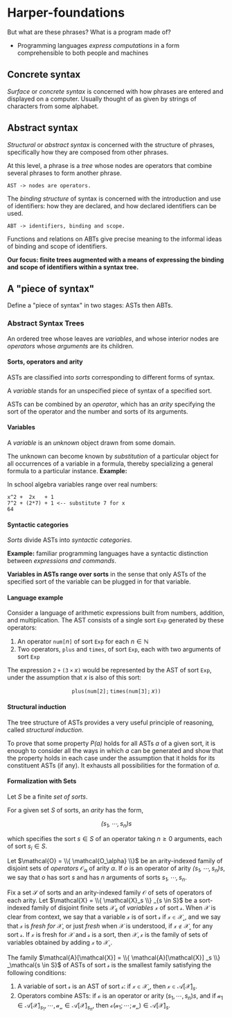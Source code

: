 # Harper-foundations

But what are these phrases? What is a program made of?

* Programming languages *express computations* in a form comprehensible to both
  people and machines

## Concrete syntax

*Surface* or *concrete syntax* is concerned with how phrases are entered and
displayed on a computer. Usually thought of as given by strings of characters
from some alphabet.

## Abstract syntax

*Structural* or *abstract syntax* is concerned with the structure of phrases,
specifically how they are composed from other phrases.

At this level, a phrase is a *tree* whose nodes are operators that combine
several phrases to form another phrase.

```
AST -> nodes are operators.
```

The *binding structure* of syntax is concerned with the introduction and use of
identifiers: how they are declared, and how declared identifiers can be used.

```
ABT -> identifiers, binding and scope.
```

Functions and relations on ABTs give precise meaning to the informal ideas of
binding and scope of identifiers.

**Our focus: finite trees augmented with a means of expressing the binding and
scope of identifiers within a syntax tree.**

## A "piece of syntax"

Define a "piece of syntax" in two stages: ASTs then ABTs.

### Abstract Syntax Trees

An ordered tree whose leaves are *variables*, and whose interior nodes are
*operators* whose *arguments* are its children.

#### Sorts, operators and arity

ASTs are classified into *sorts* corresponding to different forms of syntax.

A *variable* stands for an unspecified piece of syntax of a specified sort.

ASTs can be combined by an *operator*, which has an *arity* specifying the sort
of the operator and the number and sorts of its arguments.

#### Variables

A *variable* is an *unknown* object drawn from some domain.

The unknown can become known by *substitution* of a particular object for all
occurrences of a variable in a formula, thereby specializing a general formula
to a particular instance. **Example:**

In school algebra variables range over real numbers:

```
x^2 +  2x   + 1
7^2 + (2*7) + 1 <-- substitute 7 for x
64
```

#### Syntactic categories

*Sorts* divide ASTs into *syntactic categories*.

**Example:** familiar programming languages have a syntactic distinction between
*expressions and commands*.

**Variables in ASTs range over sorts** in the sense that only ASTs of the
specified sort of the variable can be plugged in for that variable.

#### Language example

Consider a language of arithmetic expressions built from numbers, addition, and
multiplication. The AST consists of a single sort $\mathtt{Exp}$ generated by
these operators:

1. An operator $\mathtt{num[\mathit{n}]}$ of sort $\mathtt{Exp}$ for each
   $\mathit{n} \in \mathbb{N}$
2. Two operators, $\mathtt{plus}$ and $\mathtt{times}$, of sort $\mathtt{Exp}$,
   each with two arguments of sort $\mathtt{Exp}$

The expression $\mathtt{2 + (3 \times \mathit{x})}$ would be represented by the
AST of sort $\mathtt{Exp}$, under the assumption that $\mathit{x}$ is also of
this sort:

$$\mathtt{plus(num[2];times(num[3];\mathit{x}))}$$

#### Structural induction

The tree structure of ASTs provides a very useful principle of reasoning, called
*structural induction*.

To prove that some property $\mathit{P(a)}$ holds for all ASTs
$\mathit{a}$ of a given sort, it is enough to consider all the ways in which
$\mathit{a}$ can be generated and show that the property holds in each case
under the assumption that it holds for its constituent ASTs (if any). It
exhausts all possibilities for the formation of $\mathit{a}$.

#### Formalization with Sets

Let $\mathit{S}$ be a finite *set of sorts*.

For a given set $\mathit{S}$ of sorts, an *arity* has the form,

$$\mathit{(s_1, \cdots, s_n)s}$$

which specifies the sort $\mathit{s} \in \mathit{S}$ of an operator taking
$\mathit{n} \geq 0$ arguments, each of sort $\mathit{s_i} \in \mathit{S}.$

Let $\mathcal{O} = \\{ \mathcal{O_\alpha} \\}$ be an arity-indexed family of
disjoint sets of *operators* $\mathcal{O_\alpha}$ of arity $\alpha$. If
$\mathit{o}$ is an operator of arity $\mathit{(s_1, \cdots, s_n)s}$, we say that
$\mathit{o}$ has sort $\mathit{s}$ and has $\mathit{n}$ arguments of sorts
$\mathit{s_1, \cdots, s_n}$.

Fix a set $\mathcal{S}$ of sorts and an arity-indexed family $\mathcal{O}$ of
sets of operators of each arity. Let
$\mathcal{X} = \\{ \mathcal{X}_s \\} _{s \in S}$ be a sort-indexed
family of disjoint finite sets $\mathcal{X}_s$ of *variables* $\mathcal{x}$
of sort $\mathcal{s}$. When $\mathcal{X}$ is clear from context, we say that a
variable $\mathcal{x}$ is of sort $\mathcal{s}$ if $\mathcal{x \in X_s}$, and we
say that $\mathcal{x}$ is *fresh for* $\mathcal{X}$, or just *fresh* when
$\mathcal{X}$ is understood, if $\mathcal{x \notin X_s}$ for any sort
$\mathcal{s}$. If $\mathcal{x}$ is fresh for $\mathcal{X}$ and $\mathcal{s}$ is
a sort, then $\mathcal{X,x}$ is the family of sets of variables obtained by
adding $\mathcal{x}$ to $\mathcal{X_s}$.

The family
$\mathcal{A}[\mathcal{X}] = \\{ \mathcal{A}[\mathcal{X}] _s \\} _\mathcal{s \in S}$
of ASTs of sort $\mathcal{s}$ is the smallest family satisfying the following
conditions:

1. A variable of sort $\mathcal{s}$ is an AST of sort $\mathcal{s}$: if
   $\mathcal{x \in X_s}$, then $\mathcal{x} \in \mathcal{A}[\mathcal{X}]_s$.
2. Operators combine ASTs: if $\mathcal{o}$ is an operator or arity
   $(s_1, \cdots, s_n)s$, and if
   $\mathcal{a_1} \in \mathcal{A}[\mathcal{X}]_{s_1}, \cdots, \mathcal{a_n} \in \mathcal{A}[\mathcal{X}]_{s_n}$,
   then $\mathcal{o(a_1; \cdots; a_n)} \in \mathcal{A}[\mathcal{X}]_s$.

